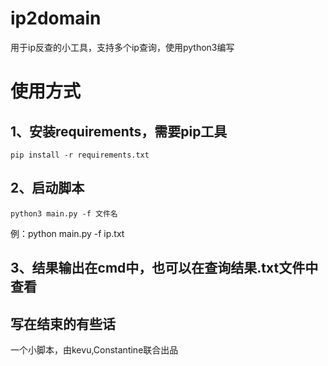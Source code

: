 # ip2domain
用于ip反查的小工具，支持多个ip查询，使用python3编写

# 使用方式
## 1、安装requirements，需要pip工具
```
pip install -r requirements.txt
```

## 2、启动脚本
```
python3 main.py -f 文件名
```
例：python main.py -f ip.txt

## 3、结果输出在cmd中，也可以在查询结果.txt文件中查看

## 写在结束的有些话

一个小脚本，由kevu,Constantine联合出品

